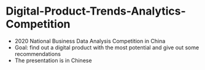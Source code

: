 # Digital-Product-Trends-Analytics-Competition
* 2020 National Business Data Analysis Competition in China
* Goal: find out a digital product with the most potential and give out some recommendations 
* The presentation is in Chinese 
